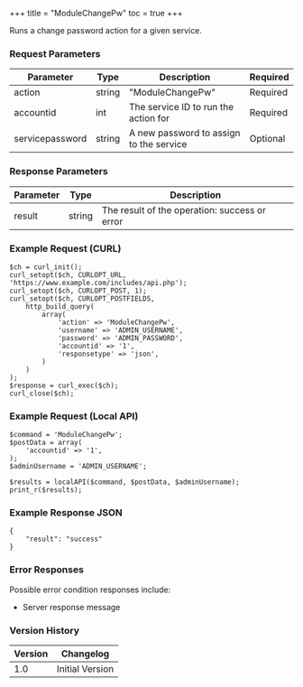 +++
title = "ModuleChangePw"
toc = true
+++

Runs a change password action for a given service.

### Request Parameters

| Parameter | Type | Description | Required |
| --------- | ---- | ----------- | -------- |
| action | string | "ModuleChangePw" | Required |
| accountid | int | The service ID to run the action for | Required |
| servicepassword | string | A new password to assign to the service | Optional |

### Response Parameters

| Parameter | Type | Description |
| --------- | ---- | ----------- |
| result | string | The result of the operation: success or error |


### Example Request (CURL)

```
$ch = curl_init();
curl_setopt($ch, CURLOPT_URL, 'https://www.example.com/includes/api.php');
curl_setopt($ch, CURLOPT_POST, 1);
curl_setopt($ch, CURLOPT_POSTFIELDS,
    http_build_query(
        array(
            'action' => 'ModuleChangePw',
            'username' => 'ADMIN_USERNAME',
            'password' => 'ADMIN_PASSWORD',
            'accountid' => '1',
            'responsetype' => 'json',
        )
    )
);
$response = curl_exec($ch);
curl_close($ch);
```


### Example Request (Local API)

```
$command = 'ModuleChangePw';
$postData = array(
    'accountid' => '1',
);
$adminUsername = 'ADMIN_USERNAME';

$results = localAPI($command, $postData, $adminUsername);
print_r($results);
```


### Example Response JSON

```
{
    "result": "success"
}
```


### Error Responses

Possible error condition responses include:

* Server response message


### Version History

| Version | Changelog |
| ------- | --------- |
| 1.0 | Initial Version |
